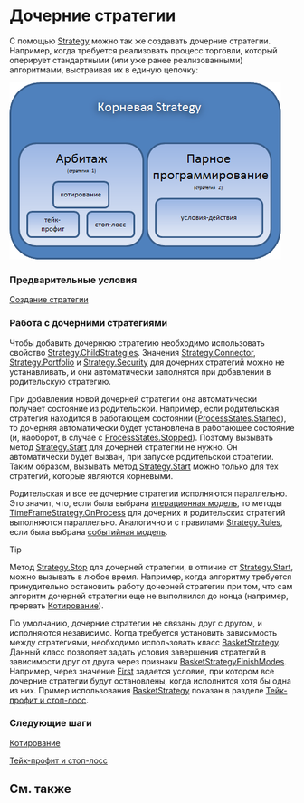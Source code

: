 # Дочерние стратегии

С помощью [Strategy](xref:StockSharp.Algo.Strategies.Strategy) можно так же создавать дочерние стратегии. Например, когда требуется реализовать процесс торговли, который оперирует стандартными (или уже ранее реализованными) алгоритмами, выстраивая их в единую цепочку: 

![strategychilds](../images/strategy_childs.png)

### Предварительные условия

[Создание стратегии](StrategyCreate.md)

### Работа с дочерними стратегиями

Чтобы добавить дочернюю стратегию необходимо использовать свойство [Strategy.ChildStrategies](xref:StockSharp.Algo.Strategies.Strategy.ChildStrategies). Значения [Strategy.Connector](xref:StockSharp.Algo.Strategies.Strategy.Connector), [Strategy.Portfolio](xref:StockSharp.Algo.Strategies.Strategy.Portfolio) и [Strategy.Security](xref:StockSharp.Algo.Strategies.Strategy.Security) для дочерних стратегий можно не устанавливать, и они автоматически заполнятся при добавлении в родительскую стратегию. 

При добавлении новой дочерней стратегии она автоматически получает состояние из родительской. Например, если родительская стратегия находится в работающем состоянии ([ProcessStates.Started](xref:StockSharp.Algo.ProcessStates.Started)), то дочерняя автоматически будет установлена в работающее состояние (и, наоборот, в случае с [ProcessStates.Stopped](xref:StockSharp.Algo.ProcessStates.Stopped)). Поэтому вызывать метод [Strategy.Start](xref:StockSharp.Algo.Strategies.Strategy.Start) для дочерней стратегии не нужно. Он автоматически будет вызван, при запуске родительской стратегии. Таким образом, вызывать метод [Strategy.Start](xref:StockSharp.Algo.Strategies.Strategy.Start) можно только для тех стратегий, которые являются корневыми. 

Родительская и все ее дочерние стратегии исполняются параллельно. Это значит, что, если была выбрана [итерационная модель](StrategyCreate.md), то методы [TimeFrameStrategy.OnProcess](xref:StockSharp.Algo.Strategies.TimeFrameStrategy.OnProcess) для дочерних и родительских стратегий выполняются параллельно. Аналогично и с правилами [Strategy.Rules](xref:StockSharp.Algo.Strategies.Strategy.Rules), если была выбрана [событийная модель](StrategyAction.md). 

> [!TIP]
> Метод [Strategy.Stop](xref:StockSharp.Algo.Strategies.Strategy.Stop) для дочерней стратегии, в отличие от [Strategy.Start](xref:StockSharp.Algo.Strategies.Strategy.Start), можно вызывать в любое время. Например, когда алгоритму требуется принудительно остановить работу дочерней стратегии при том, что сам алгоритм дочерней стратегии еще не выполнился до конца (например, прервать [Котирование](StrategyQuoting.md)). 

По умолчанию, дочерние стратегии не связаны друг с другом, и исполняются независимо. Когда требуется установить зависимость между стратегиями, необходимо использовать класс [BasketStrategy](xref:StockSharp.Algo.Strategies.BasketStrategy). Данный класс позволяет задать условия завершения стратегий в зависимости друг от друга через признаки [BasketStrategyFinishModes](xref:StockSharp.Algo.Strategies.BasketStrategyFinishModes). Например, через значение [First](xref:StockSharp.Algo.Strategies.BasketStrategyFinishModes.First) задается условие, при котором все дочерние стратегии будут остановлены, когда исполнится хотя бы одна из них. Пример использования [BasketStrategy](xref:StockSharp.Algo.Strategies.BasketStrategy) показан в разделе [Тейк\-профит и стоп\-лосс](StrategyProtective.md). 

### Следующие шаги

[Котирование](StrategyQuoting.md)

[Тейк\-профит и стоп\-лосс](StrategyProtective.md)

## См. также
